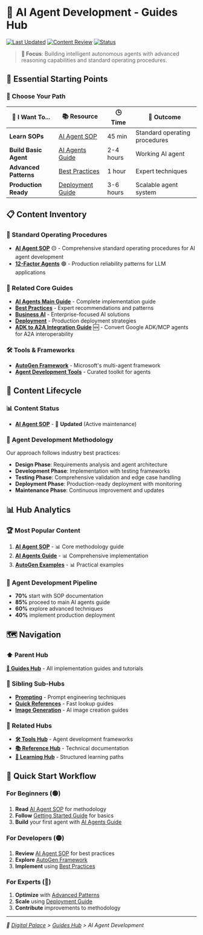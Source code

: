 # 🤖 AI Agent Development - Guides Hub

[![Last Updated](https://img.shields.io/badge/Updated-June%202025-brightgreen?style=flat-square)](./CHANGELOG.md)
[![Content Review](https://img.shields.io/badge/Reviewed-Q2%202025-blue?style=flat-square)](./REVIEW.md)
[![Status](https://img.shields.io/badge/Status-Active-success?style=flat-square)](./STATUS.md)

> **🎯 Focus**: Building intelligent autonomous agents with advanced reasoning capabilities and standard operating procedures.

## 🚀 Essential Starting Points

### 🎯 Choose Your Path
| 🎯 I Want To... | 📚 Resource | 🕒 Time | 🎯 Outcome |
|-----------------|-------------|---------|------------|
| **Learn SOPs** | [AI Agent SOP](./sop_ai_agent.md) | 45 min | Standard operating procedures |
| **Build Basic Agent** | [AI Agents Guide](../ai-agents.md) | 2-4 hours | Working AI agent |
| **Advanced Patterns** | [Best Practices](../best-practices.md) | 1 hour | Expert techniques |
| **Production Ready** | [Deployment Guide](../deployment.md) | 3-6 hours | Scalable agent system |

## 📋 Content Inventory

### 🎯 Standard Operating Procedures
- **[AI Agent SOP](./sop_ai_agent.md)** 🟡 - Comprehensive standard operating procedures for AI agent development
- **[12-Factor Agents](./12-factor-agents.md)** 🟢 - Production reliability patterns for LLM applications

### 🔗 Related Core Guides
- **[AI Agents Main Guide](../ai-agents.md)** - Complete implementation guide
- **[Best Practices](../best-practices.md)** - Expert recommendations and patterns
- **[Business AI](../business-ai.md)** - Enterprise-focused AI solutions
- **[Deployment](../deployment.md)** - Production deployment strategies
- **[ADK to A2A Integration Guide](./adk-to-a2a-guide.md)** 🆕 - Convert Google ADK/MCP agents for A2A interoperability

### 🛠️ Tools & Frameworks
- **[AutoGen Framework](../../reference/techniques/autogen/README.md)** - Microsoft's multi-agent framework
- **[Agent Development Tools](../../tools/README.md#agent-frameworks)** - Curated toolkit for agents

## 🔄 Content Lifecycle

### 📊 Content Status
- **[AI Agent SOP](./sop_ai_agent.md)** - 🔄 **Updated** (Active maintenance)

### 🎯 Agent Development Methodology
Our approach follows industry best practices:
- **Design Phase**: Requirements analysis and agent architecture
- **Development Phase**: Implementation with testing frameworks
- **Testing Phase**: Comprehensive validation and edge case handling
- **Deployment Phase**: Production-ready deployment with monitoring
- **Maintenance Phase**: Continuous improvement and updates

## 📊 Hub Analytics

### 🏆 Most Popular Content
1. **[AI Agent SOP](./sop_ai_agent.md)** - 📊 Core methodology guide
2. **[AI Agents Guide](../ai-agents.md)** - 📊 Comprehensive implementation
3. **[AutoGen Examples](../../reference/techniques/autogen/examples/README.md)** - 📊 Practical examples

### 🔄 Agent Development Pipeline
- **70%** start with SOP documentation
- **85%** proceed to main AI agents guide
- **60%** explore advanced techniques
- **40%** implement production deployment

## 🗺️ Navigation

### ⬆️ Parent Hub
**[🎯 Guides Hub](../README.md)** - All implementation guides and tutorials

### 🔗 Sibling Sub-Hubs
- **[Prompting](../prompting/README.md)** - Prompt engineering techniques
- **[Quick References](../quick-references/README.md)** - Fast lookup guides
- **[Image Generation](../image-generation/README.md)** - AI image creation guides

### 🔗 Related Hubs
- **[🛠️ Tools Hub](../../tools/README.md)** - Agent development frameworks
- **[📚 Reference Hub](../../reference/README.md)** - Technical documentation
- **[📖 Learning Hub](../../learning/README.md)** - Structured learning paths

## 🎯 Quick Start Workflow

### For Beginners (🟢)
1. **Read** [AI Agent SOP](./sop_ai_agent.md) for methodology
2. **Follow** [Getting Started Guide](../getting-started.md) for basics
3. **Build** your first agent with [AI Agents Guide](../ai-agents.md)

### For Developers (🟡)
1. **Review** [AI Agent SOP](./sop_ai_agent.md) for best practices
2. **Explore** [AutoGen Framework](../../reference/techniques/autogen/README.md)
3. **Implement** using [Best Practices](../best-practices.md)

### For Experts (🔴)
1. **Optimize** with [Advanced Patterns](../best-practices.md)
2. **Scale** using [Deployment Guide](../deployment.md)
3. **Contribute** improvements to methodology

---
*🏰 [Digital Palace](../../README.md) > [Guides Hub](../README.md) > AI Agent Development*
